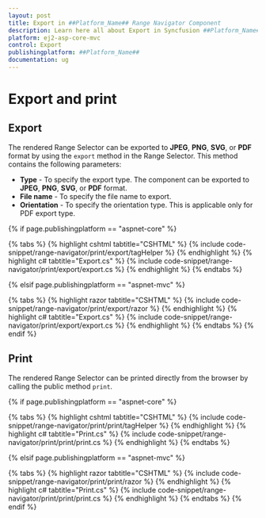 ```yaml
---
layout: post
title: Export in ##Platform_Name## Range Navigator Component
description: Learn here all about Export in Syncfusion ##Platform_Name## Range Navigator component and more.
platform: ej2-asp-core-mvc
control: Export
publishingplatform: ##Platform_Name##
documentation: ug
---
```



# Export and print

## Export

The rendered Range Selector can be exported to **JPEG**, **PNG**, **SVG**, or **PDF** format by using the `export` method in the Range Selector. This method contains the following parameters:

* **Type** - To specify the export type. The component can be exported to **JPEG**, **PNG**, **SVG**, or **PDF** format.
* **File name** - To specify the file name to export.
* **Orientation** - To specify the orientation type. This is applicable only for PDF export type.

{% if page.publishingplatform == "aspnet-core" %}

{% tabs %}
{% highlight cshtml tabtitle="CSHTML" %}
{% include code-snippet/range-navigator/print/export/tagHelper %}
{% endhighlight %}
{% highlight c# tabtitle="Export.cs" %}
{% include code-snippet/range-navigator/print/export/export.cs %}
{% endhighlight %}
{% endtabs %}

{% elsif page.publishingplatform == "aspnet-mvc" %}

{% tabs %}
{% highlight razor tabtitle="CSHTML" %}
{% include code-snippet/range-navigator/print/export/razor %}
{% endhighlight %}
{% highlight c# tabtitle="Export.cs" %}
{% include code-snippet/range-navigator/print/export/export.cs %}
{% endhighlight %}
{% endtabs %}
{% endif %}



## Print

The rendered Range Selector can be printed directly from the browser by calling the public method `print`.

{% if page.publishingplatform == "aspnet-core" %}

{% tabs %}
{% highlight cshtml tabtitle="CSHTML" %}
{% include code-snippet/range-navigator/print/print/tagHelper %}
{% endhighlight %}
{% highlight c# tabtitle="Print.cs" %}
{% include code-snippet/range-navigator/print/print/print.cs %}
{% endhighlight %}
{% endtabs %}

{% elsif page.publishingplatform == "aspnet-mvc" %}

{% tabs %}
{% highlight razor tabtitle="CSHTML" %}
{% include code-snippet/range-navigator/print/print/razor %}
{% endhighlight %}
{% highlight c# tabtitle="Print.cs" %}
{% include code-snippet/range-navigator/print/print/print.cs %}
{% endhighlight %}
{% endtabs %}
{% endif %}

